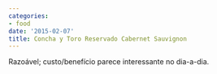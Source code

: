 ```yaml
---
categories:
- food
date: '2015-02-07'
title: Concha y Toro Reservado Cabernet Sauvignon
---
```


Razoável; custo/benefício parece interessante no dia-a-dia.